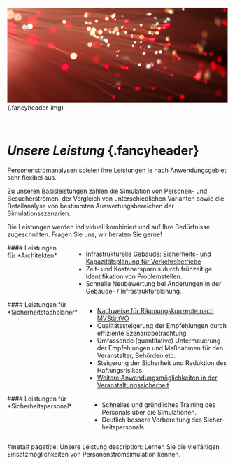 ![](/img/accurate-bild-4.jpg) {.fancyheader-img}
# *<br />Unsere Leistung* {.fancyheader}

Personenstromanalysen spielen ihre Leistungen je nach Anwendungsgebiet sehr
flexibel aus.

Zu unseren Basisleistungen zählen die Simulation von Personen- und
Besucherströmen, der Vergleich von unterschiedlichen Varianten sowie die
Detailanalyse von bestimmten Auswertungsbereichen der Simulationsszenarien. 

Die Leistungen werden individuell kombiniert und auf Ihre Bedürfnisse
zugeschnitten. Fragen Sie uns, wir beraten Sie gerne!


<div class="leistungsbox four columns alpha border" markdown="1">
#### Leistungen für *Architekten*

- Infra&shy;struk&shy;tur&shy;elle Ge&shy;bäude: [Sicher&shy;heits- und Kapa&shy;zitäts&shy;plan&shy;ung für Ver&shy;kehrs&shy;be&shy;triebe](infrastrukturelle-gebaeude)
- Zeit- und Kosten&shy;erspar&shy;nis durch früh&shy;zeit&shy;ige Iden&shy;ti&shy;fi&shy;ka&shy;ti&shy;on von Pro&shy;blem&shy;stel&shy;len.
- Schnelle Neu&shy;be&shy;wert&shy;ung bei Änder&shy;ungen in der Gebäude- / In&shy;fra&shy;struktur&shy;planung.
</div>


<div class="leistungsbox four columns border" markdown="1">
#### Leistungen für *Sicherheitsfachplaner*

- [Nach&shy;weise für Räumungs&shy;kon&shy;zep&shy;te nach MVStättVO](raeumungskonzepte)
- Qualitäts&shy;stei&shy;gerung der Em&shy;pfehl&shy;ung&shy;en durch ef&shy;fi&shy;zi&shy;en&shy;te Sze&shy;na&shy;rio&shy;be&shy;trach&shy;tung.
- Umfassende (quan&shy;ti&shy;ta&shy;ti&shy;ve) Unter&shy;mauer&shy;ung der Em&shy;pfehl&shy;ungen und Maß&shy;nahmen für den Ver&shy;an&shy;stal&shy;ter, Be&shy;hörden etc.
- Steigerung der Si&shy;cher&shy;heit und Re&shy;duk&shy;ti&shy;on des Haft&shy;ungs&shy;ri&shy;si&shy;kos.
- [Weitere An&shy;wend&shy;ungs&shy;mög&shy;lich&shy;keit&shy;en in der Ver&shy;an&shy;stalt&shy;ungs&shy;sicher&shy;heit](veranstaltungssicherheit)
</div>


<div class="leistungsbox four columns omega border" markdown="1">
#### Leistungen für *Sicherheitspersonal*

- Schnelles und gründ&shy;liches Trai&shy;ning des Per&shy;so&shy;nals über die Si&shy;mu&shy;la&shy;tion&shy;en.
- Deutlich bes&shy;sere Vor&shy;be&shy;rei&shy;tung des Si&shy;cher&shy;heits&shy;per&shy;so&shy;nals.
</div>



#meta#
pagetitle: Unsere Leistung
description: Lernen Sie die vielfältigen Einsatzmöglichkeiten von Personenstromsimulation kennen.


